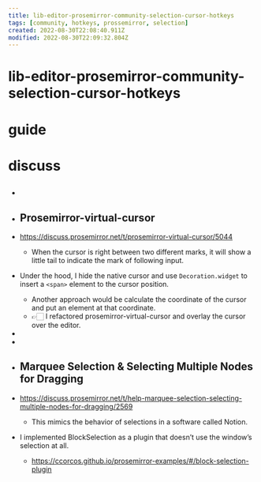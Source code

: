 ```yaml
---
title: lib-editor-prosemirror-community-selection-cursor-hotkeys
tags: [community, hotkeys, prossemirror, selection]
created: 2022-08-30T22:08:40.911Z
modified: 2022-08-30T22:09:32.804Z
---
```


# lib-editor-prosemirror-community-selection-cursor-hotkeys

# guide

# discuss
- ## 

- ## Prosemirror-virtual-cursor
- https://discuss.prosemirror.net/t/prosemirror-virtual-cursor/5044
  - When the cursor is right between two different marks, it will show a little tail to indicate the mark of following input. 
- Under the hood, I hide the native cursor and use `Decoration.widget` to insert a `<span>` element to the cursor position. 
  - Another approach would be calculate the coordinate of the cursor and put an element at that coordinate. 
  - 👉🏻 I refactored prosemirror-virtual-cursor and overlay the cursor over the editor.
- 
- 

- ## Marquee Selection & Selecting Multiple Nodes for Dragging
- https://discuss.prosemirror.net/t/help-marquee-selection-selecting-multiple-nodes-for-dragging/2569
  - This mimics the behavior of selections in a software called Notion.

- I implemented BlockSelection as a plugin that doesn’t use the window’s selection at all.
  - https://ccorcos.github.io/prosemirror-examples/#/block-selection-plugin
